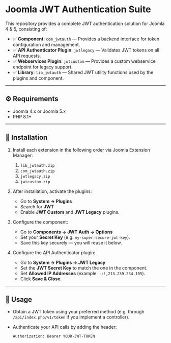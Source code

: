 # Joomla JWT Authentication Suite

This repository provides a complete JWT authentication solution for Joomla 4 & 5, consisting of:
- ✅ **Component**: `com_jwtauth` — Provides a backend interface for token configuration and management.
- ✅ **API Authenticator Plugin**: `jwtlegacy` — Validates JWT tokens on all API requests.
- ✅ **Webservices Plugin**: `jwtcustom` — Provides a custom webservice endpoint for legacy support.
- ✅ **Library**: `lib_jwtauth` — Shared JWT utility functions used by the plugins and component.

---

## ⚙️ Requirements

- Joomla 4.x or Joomla 5.x
- PHP 8.1+

---

## 🚀 Installation

1. Install each extension in the following order via Joomla Extension Manager:
   1. `lib_jwtauth.zip`
   2. `com_jwtauth.zip`
   3. `jwtlegacy.zip`
   4. `jwtcustom.zip`

2. After installation, activate the plugins:
   - Go to **System → Plugins**
   - Search for **JWT**
   - Enable **JWT Custom** and **JWT Legacy** plugins.

3. Configure the component:
   - Go to **Components → JWT Auth → Options**
   - Set your **Secret Key** (e.g. `my-super-secure-jwt-key`).
   - Save this key securely — you will reuse it below.

4. Configure the API Authenticator plugin:
   - Go to **System → Plugins → JWT Legacy**
   - Set the **JWT Secret Key** to match the one in the component.
   - Set **Allowed IP Addresses** (example: `::!,213.239.234.105`).
   - Click **Save & Close**.

---

## 🔑 Usage

- Obtain a JWT token using your preferred method (e.g. through `/api/index.php/v1/token` if you implement a controller).
- Authenticate your API calls by adding the header:

  ```http
  Authorization: Bearer YOUR-JWT-TOKEN
